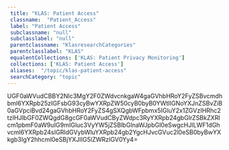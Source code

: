 ```yaml
--- 
 title: "KLAS: Patient Access" 
 classname:  "Patient_Access" 
 label: "Patient Access" 
 subclassname: "null" 
 subclasslabel: "null" 
 parentclassname: "KlasresearchCategories" 
 parentclasslabel: "KLAS" 
 equalentCollections: ['KLAS: Patient Privacy Monitoring'] 
 collections: ['KLAS: Patient Access']
 aliases:  "/topic/klas-patient-access"  
 searchCategory: "topic" 
---
```

UGF0aWVudCBBY2Nlc3MgY2F0ZWdvcnkgaW4gaGVhbHRoY2FyZSBvcmdhbml6YXRpb25zIGFsbG93cyBwYXRpZW50cyB0byB0YWtlIGNoYXJnZSBvZiB0aGVpciBvd24gaGVhbHRoY2FyZS4gSXQgbWFpbmx5IGluY2x1ZGVzIHRhc2tzIHJlbGF0ZWQgdG8gcGF0aWVudCByZWdpc3RyYXRpb24gbGlrZSBkZXRlcm1pbmF0aW9uIG9mIGluc3VyYW5jZSBlbGlnaWJpbGl0eSwgcHJlLWF1dGhvcml6YXRpb24sIGRldGVybWluYXRpb24gb2YgcHJvcGVuc2l0eSB0byBwYXkgb3IgY2hhcml0eSBjYXJlIG5lZWRzIGV0Yy4=